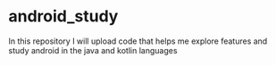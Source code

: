 # android_study
In this repository I will upload code that helps me explore features and study android in the java and kotlin languages
